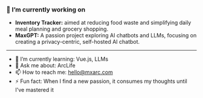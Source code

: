 ### 🔭 I’m currently working on
- **Inventory Tracker:** aimed at reducing food waste and simplifying daily meal planning and grocery shopping.
- **MaxGPT:** A passion project exploring AI chatbots and LLMs, focusing on creating a privacy-centric, self-hosted AI chatbot.

---
- 🌱 I’m currently learning: Vue.js, LLMs
- 💬 Ask me about: ArcLife
- 📫 How to reach me: hello@mxarc.com
- ⚡ Fun fact: When I find a new passion, it consumes my thoughts until I've mastered it
